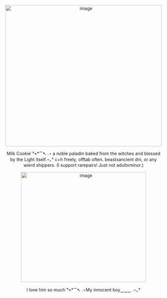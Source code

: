 


<p align="center">
  <img <img width="500" height="450" alt="image" src="https://github.com/user-attachments/assets/4a679ee4-b391-4378-9526-956627b3fb74" />

</p>
<p align="center">
Milk Cookieˋ°•*⁀➷ .⋆ a noble paladin baked from the witches and blessed by the Light itself.⋆｡°
c+h freely, offtab often.
beastxancient dni, or any wierd shippers. (I support rarepairs! Just not adultxminor.) 
 <p align="center"> 
  <img width="400" height="350" alt="image" src="https://github.com/user-attachments/assets/13be9690-7653-4bd2-ac0c-0b43cf1e1589" />
 <p align="center">
   I love him so muchˋ°•*⁀➷ .⋆My innocent boy‿‿‿ .⋆｡°
